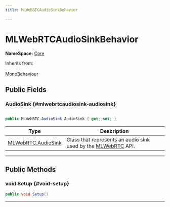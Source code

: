 ```yaml
---
title: MLWebRTCAudioSinkBehavior

---
```


# MLWebRTCAudioSinkBehavior



**NameSpace:** 
[Core](/versioned_docs/version-31-Aug-2023/unity-api/api/MagicLeap.Core/MagicLeap.Core.md) 





Inherits from: <br></br>MonoBehaviour




## Public Fields

### AudioSink {#mlwebrtcaudiosink-audiosink}

```csharp

public MLWebRTC.AudioSink AudioSink { get; set; }

```

| Type | Description  | 
|--|--|
| [MLWebRTC.AudioSink](/versioned_docs/version-31-Aug-2023/unity-api/api/UnityEngine.XR.MagicLeap/MLWebRTC/AudioSink/UnityEngine.XR.MagicLeap.MLWebRTC.AudioSink.md) | Class that represents an audio sink used by the [MLWebRTC](/versioned_docs/version-31-Aug-2023/unity-api/api/UnityEngine.XR.MagicLeap/MLWebRTC/UnityEngine.XR.MagicLeap.MLWebRTC.md) API.  |





-----------

## Public Methods

### void Setup {#void-setup}

```csharp
public void Setup()
```






-----------


